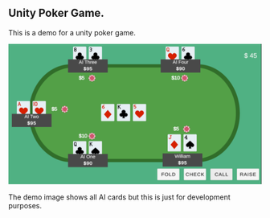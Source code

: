 ## Unity Poker Game.
This is a demo for a unity poker game.

![Project Logo](poker_example.png)

The demo image shows all AI cards but this is just for development purposes.